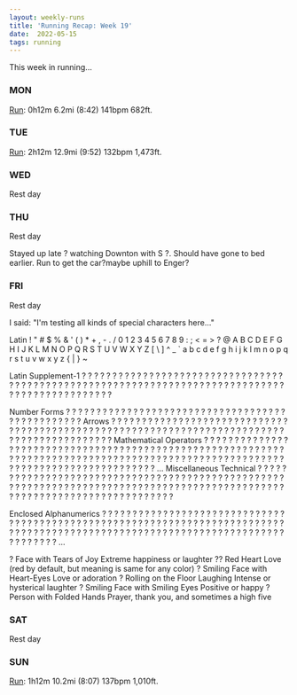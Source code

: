 ```yaml
---
layout: weekly-runs
title: 'Running Recap: Week 19'
date:  2022-05-15
tags: running
---
```

This week in running... 

### MON
[Run](https://www.strava.com/activities/7119919092): 0h12m 6.2mi (8:42) 141bpm 682ft.

### TUE
[Run](https://www.strava.com/activities/7119919322): 2h12m 12.9mi (9:52) 132bpm 1,473ft.

### WED
Rest day

### THU
Rest day

Stayed up late ? watching Downton with S ?. Should have gone to bed earlier. Run to get the car?maybe uphill to Enger? 

### FRI
Rest day

I said: "I'm testing all kinds of special characters here..."  

Latin 
! " # $ % & ' ( ) * + , - . / 0 1 2 3 4 5 6 7 8 9 : ; < = > ? @ A B C D E F G H I J K L M N O P Q R S T U V W X Y Z [ \ ] ^ _ ` a b c d e f g h i j k l m n o p q r s t u v w x y z { | } ~

Latin Supplement-1
? ? ? ? ? ? ? ? ? ? ? ? ? ? ? ? ? ? ? ? ? ? ? ? ? ? ? ? ? ? ? ? ? ? ? ? ? ? ? ? ? ? ? ? ? ? ? ? ? ? ? ? ? ? ? ? ? ? ? ? ? ? ? ? ? ? ? ? ? ? ? ? ? ? ? ? ? ? ? ? ? ? ? ? ? ? ? ? ? ? ? ? ? ? ?

Number Forms
? ? ? ? ? ? ? ? ? ? ? ? ? ? ? ? ? ? ? ? ? ? ? ? ? ? ? ? ? ? ? ? ? ? ? ? ? ? ? ? ? ? ? ? ? ? ? ?
Arrows
? ? ? ? ? ? ? ? ? ? ? ? ? ? ? ? ? ? ? ? ? ? ? ? ? ? ? ? ? ? ? ? ? ? ? ? ? ? ? ? ? ? ? ? ? ? ? ? ? ? ? ? ? ? ? ? ? ? ? ? ? ? ? ? ? ? ? ? ? ? ? ? ? ? ? ? ? ? ? ? ? ? ? ? ? ? ? ? ? ? ?
Mathematical Operators
? ? ? ? ? ? ? ? ? ? ? ? ? ? ? ? ? ? ? ? ? ? ? ? ? ? ? ? ? ? ? ? ? ? ? ? ? ? ? ? ? ? ? ? ? ? ? ? ? ? ? ? ? ? ? ? ? ? ? ? ? ? ? ? ? ? ? ? ? ? ? ? ? ? ? ? ? ? ? ? ? ? ? ? ? ? ? ? ? ? ? ? ? ? ? ? ? ? ? ? ? ? ? ? ? ? ? ? ? ? ? ? ? ? ? ? ? ? ? ? ? ? ? ? ? ? ? ? ...
Miscellaneous Technical
? ? ? ? ? ? ? ? ? ? ? ? ? ? ? ? ? ? ? ? ? ? ? ? ? ? ? ? ? ? ? ? ? ? ? ? ? ? ? ? ? ? ? ? ? ? ? ? ? ? ? ? ? ? ? ? ? ? ? ? ? ? ? ? ? ? ? ? ? ? ? ? ? ? ? ? ? ? ? ? ? ? ? ? ? ? ? ? ? ? ? ? ? ? ? ? ? ? ? ? ? ? ? ? ? ? ? ? ? ? ? ? ? ? ? ? ? ? ? ? ? ?

Enclosed Alphanumerics
? ? ? ? ? ? ? ? ? ? ? ? ? ? ? ? ? ? ? ? ? ? ? ? ? ? ? ? ? ? ? ? ? ? ? ? ? ? ? ? ? ? ? ? ? ? ? ? ? ? ? ? ? ? ? ? ? ? ? ? ? ? ? ? ? ? ? ? ? ? ? ? ? ? ? ? ? ? ? ? ? ? ? ? ? ? ? ? ? ? ? ? ? ? ? ? ? ? ? ? ? ? ? ? ? ? ? ? ? ? ? ? ? ? ? ? ? ? ? ? ? ? ? ? ? ? ? ? ...

?	Face with Tears of Joy	Extreme happiness or laughter
??	Red Heart	Love (red by default, but meaning is same for any color)
?	Smiling Face with Heart-Eyes	Love or adoration
?	Rolling on the Floor Laughing	Intense or hysterical laughter
?	Smiling Face with Smiling Eyes	Positive or happy
?	Person with Folded Hands	Prayer, thank you, and sometimes a high five

### SAT
Rest day

### SUN
[Run](https://www.strava.com/activities/7125437118): 1h12m 10.2mi (8:07) 137bpm 1,010ft.
